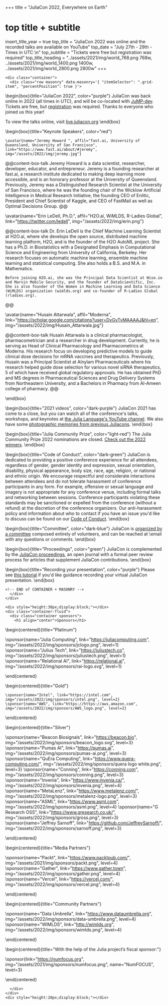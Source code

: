 +++
title = "JuliaCon 2022, Everywhere on Earth"

# top title + subtitle
insert_title_year = true
top_title = "JuliaCon 2022 was online and the recorded talks are available on YouTube"
top_date = "July 27th - 29th - Times in UTC \n"
top_subtitle = "Tickets were free but registration was required"
top_title_heading = "../assets/2021/img/world_768.png 768w, ../assets/2021/img/world_1400.png 1400w, ../assets/2021/img/world_2800.png 2800w"
+++

~~~
<div class="container">
  <div class="row masonry" data-masonry='{ "itemSelector": ".grid-item", "percentPosition": true }'>
~~~

\begin{box}{title="JuliaCon 2022", color="purple"}
  JuliaCon was back online in 2022 (all times in UTC), and will be co-located with [JuMP-dev](https://jump.dev/meetings/juliacon2022/). Tickets are free, but [registration](/2022/tickets/) was required. Thanks to everyone who joined us this year!

  To view the talks online, visit [live.juliacon.org](http://live.juliacon.org)
\end{box}

\begin{box}{title="Keynote Speakers", color="red"}


    \avatar{name="Jeremy Howard ", affil="fast.ai, University of Queensland, University of San Francisco", link="https://www.fast.ai/about/#jeremy", img="/assets/2022/img/jeremy.jpg"}

  @@content-box-talk
    Jeremy Howard is a data scientist, researcher, developer, educator, and entrepreneur. Jeremy is a founding researcher at fast.ai, a research institute dedicated to making deep learning more accessible, and is an honorary professor at the University of Queensland. Previously, Jeremy was a Distinguished Research Scientist at the University of San Francisco, where he was the founding chair of the Wicklow Artificial Intelligence in Medical Research Initiative, the founding CEO of Enlitic, President and Chief Scientist of Kaggle, and CEO of FastMail as well as Optimal Decisions Group.
  @@


   \avatar{name="Erin LeDell, Ph.D.", affil="H2O.ai, WiMLDS, R-Ladies Global", link="https://twitter.com/ledell", img="/assets/2022/img/erin.png"}
  
  @@content-box-talk
    Dr. Erin LeDell is the Chief Machine Learning Scientist at H2O.ai, where she develops the open source, distributed machine learning platform, H2O, and is the founder of the H2O AutoML project. She has a Ph.D. in Biostatistics with a Designated Emphasis in Computational Science and Engineering from University of California, Berkeley. Her research focuses on automatic machine learning, ensemble machine learning and statistical computing. She also holds a B.S. and M.A. in Mathematics.
    
    Before joining H2O.ai, she was the Principal Data Scientist at Wise.io and Marvin Mobile Security, and the founder of DataScientific, Inc. She is also founder of the Women in Machine Learning and Data Science (WiMLDS) organization (wimlds.org) and co-founder of R-Ladies Global (rladies.org).
  @@

  \avatar{name="Husain Attarwala", affil="Moderna", link="https://scholar.google.com/citations?user=DvGvTvMAAAAJ&hl=en", img="/assets/2022/img/Husain_Attarwala.jpg"}

  @@content-box-talk
    Husain Attarwala is a clinical pharmacologist, pharmacometrician and a researcher in drug development. Currently, he is serving as Head of Clinical Pharmacology and Pharmacometrics at Moderna. His research focus on developing predictive models to guide clinical dose decisions for mRNA vaccines and therapeutics.  Previously, Husain was a Principal Scientist at Alnylam Pharmaceuticals where his research helped guide dose selection for various novel siRNA therapeutics, 5 of which have received global regulatory approvals. He has obtained PhD and MS degrees in Pharmaceutical Sciences and Drug Delivery Systems from Northeastern University, and a Bachelors in Pharmacy from Al-Ameen college of pharmacy.
  @@ 

\end{box}

<!-- \begin{box}{title="JuMP-dev", color="light-blue"}
  We are pleased to announce that JuMP-dev 2021 will be colocated with JuliaCon. We are excited to welcome the JuMP and the larger mathematical optimization communities to JuliaCon, the combination will create an outstanding experience for our speakers and participants. Please see further details and talk submission guidelines on the [jump.dev page](https://jump.dev/meetings/juliacon2021/), and [register for a free JuliaCon ticket](tickets/).
\end{box} -->

\begin{box}{title="2021 videos", color="dark-purple"}
  JuliaCon 2021 has come to a close, but you can watch all of the conference's talks, workshops, and keynotes at [the Julia Language's YouTube channel](https://youtube.com/playlist?list=PLP8iPy9hna6Q343_8sSq4f306VGLW4TLK). We also have some [photographic memories from previous Juliacons](memories/). 
\end{box}

\begin{box}{title="Julia Community Prize", color="light-red"}
  The Julia Community Prize 2022 nominations are closed. [Check out the 2022 winners](/2022/prize/). 
\end{box}

\begin{box}{title="Code of Conduct", color="dark-green"}
  JuliaCon is dedicated to providing a positive conference experience for all attendees, regardless of gender, gender identity and expression, sexual orientation, disability, physical appearance, body size, race, age, religion, or national and ethnic origin.
  We encourage respectful and considerate interactions between attendees and do not tolerate harassment of conference participants in any form.
  For example, offensive or sexual language and imagery is not appropriate for any conference venue, including formal talks and networking between sessions.
  Conference  participants violating these standards may be sanctioned or expelled from the conference (without a refund) at the discretion of the conference organizers.
  Our anti-harassment policy and information about who to contact if you have an issue you'd like to discuss can be found on our [Code of Conduct](/2022/coc/).
\end{box}

\begin{box}{title="Committee", color="dark-blue"}
  JuliaCon is [organized by a committee](/2022/committee/) composed entirely of volunteers, and can be reached at \email with any questions or comments.
\end{box}

\begin{box}{title="Proceedings", color="green"}
  JuliaCon is complemented by the [JuliaCon proceedings](https://proceedings.juliacon.org), an open journal with a formal peer review process for articles that supplement JuliaCon contributions.
\end{box}

\begin{box}{title="Recording your presentation", color="purple"}
  Please see [this tutorial](https://www.youtube.com/watch?v=c71ftCd5hTw) if you'd like guidance recording your virtual JuliaCon presentation.
\end{box}

~~~
<!-- END of CONTAINER + MASONRY -->
  </div>
</div>
~~~


~~~
<div style="height:30px;display:block;"></div>
<div class="container-fluid">
  <div class="container sponsors">
    <h1 align="center">Sponsors</h1>
~~~
\begin{centered}{title="Platinum"}

  \sponsor{name="Julia Computing", link="https://juliacomputing.com", img="/assets/2022/img/sponsors/jclogo.png", level=1}
  \sponsor{name="Julius Tech", link="https://juliustech.co", img="/assets/2022/img/sponsors/juliustech.png", level=1}
  \sponsor{name="Relational AI", link="https://relational.ai", img="/assets/2022/img/sponsors/rai-logo.svg", level=1}
  
\end{centered}

\begin{centered}{title="Gold"}

    \sponsor{name="Intel", link="https://intel.com", img="/assets/2022/img/sponsors/intel.png", level=2}
    \sponsor{name="AWS", link="https://https://aws.amazon.com", img="/assets/2022/img/sponsors/AWS_logo.png", level=2}


\end{centered}

\begin{centered}{title="Silver"}

  \sponsor{name="Beacon Biosignals", link="https://beacon.bio", img="/assets/2022/img/sponsors/beacon_logo.svg", level=3}
  \sponsor{name="Pumas AI", link="https://pumas.ai", img="/assets/2022/img/sponsors/pumas-ai.png", level=3}
  \sponsor{name="QuEra Computing", link="https://www.quera-computing.com/", img="/assets/2022/img/sponsors/quera logo white.png", level=3}
  \sponsor{name="Conning", link="https://conning.com", img="/assets/2022/img/sponsors/conning.png", level=3}
  \sponsor{name="Invenia", link="https://www.invenia.ca/", img="/assets/2022/img/sponsors/invenia.png", level=4}
  \sponsor{name="MetaLenz", link="https://www.metalenz.com/", img="/assets/2022/img/sponsors/metalenz-logo.png", level=3}
  \sponsor{name="ASML", link="https://www.asml.com", img="/assets/2022/img/sponsors/asml.png", level=4}
  \sponsor{name="G Research OSS", link="https://www.gresearch.co.uk/", img="/assets/2022/img/sponsors/gross.png", level=3}
  \sponsor{name="Jeffrey Sarnoff", link="https://github.com/JeffreySarnoff/", img="/assets/2022/img/sponsors/sarnoff.png", level=3}


\end{centered}

\begin{centered}{title="Media Partners"}

  \sponsor{name="Packt", link="https://www.packtpub.com/", img="/assets/2021/img/sponsors/packt.png", level=4}
  \sponsor{name="Gather", link="https://www.gather.town", img="/assets/2022/img/sponsors/gather.png", level=4}
  \sponsor{name="Vercel", link="https://vercel.com/", img="/assets/2022/img/sponsors/vercel.png", level=4}
  
\end{centered}

\begin{centered}{title="Community Partners"}

  \sponsor{name="Data Umbrella", link="https://www.dataumbrella.org", img="/assets/2022/img/sponsors/data-umbrella.png", level=4}
  \sponsor{name="WIMLDS", link="http://wimlds.org", img="/assets/2022/img/sponsors/wimlds.png", level=4}

  
\end{centered} 

\begin{centered}{title="With the help of the Julia project’s fiscal sponsor:"}

  \sponsor{link="https://numfocus.org", img="/assets/2021/img/sponsors/numfocus.png", name="NumFOCUS", level=3}

\end{centered}
~~~
  </div>
</div>
<div style="height:20px;display:block;"></div>
~~~
